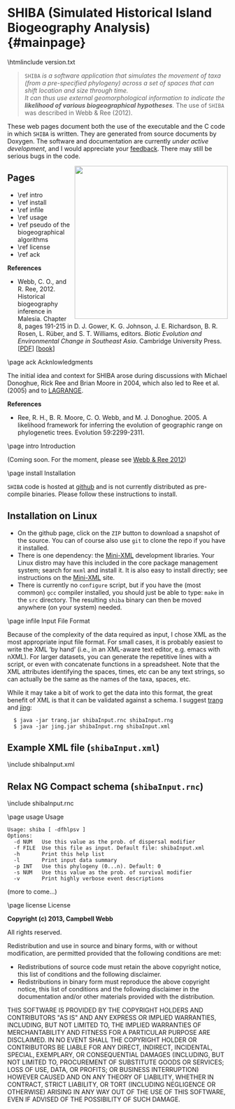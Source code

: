 SHIBA (Simulated Historical Island Biogeography Analysis) {#mainpage}
=========================================================

\htmlinclude version.txt

> `SHIBA` _is a software application that simulates the movement of taxa
> (from a pre-specified phylogeny) across a set of spaces that can shift
> location and size through time.<br/>It can thus use external geomorphological
> information to indicate the **likelihood of various biogeographical
> hypotheses**._ The use of `SHIBA` was described in Webb & Ree (2012).

These web pages document both the use of the executable and the C code
in which `SHIBA` is written.  They are generated from source documents
by Doxygen. The software and documentation are currently _under active
development_, and I would appreciate your
[feedback](mailto:cwebb@oeb.harvard.edu). There may still be serious
bugs in the code.

<img src="shiba_eg1.jpg" align="right" width="350"/>

## Pages

 * \ref intro
 * \ref install
 * \ref infile
 * \ref usage
 * \ref pseudo of the biogeographical algorithms
 * \ref license
 * \ref ack

**References**

 * Webb, C. O., and R. Ree, 2012. Historical biogeography inference in
   Malesia.  Chapter 8, pages 191-215 in D. J. Gower, K. G. Johnson,
   J. E. Richardson, B. R. Rosen, L. Rüber, and S. T. Williams,
   editors. _Biotic Evolution and Environmental Change in Southeast
   Asia_. Cambridge University
   Press. [[PDF](http://camwebb.info/files/webb2012_sage.pdf)] [[book](http://www.cambridge.org/aus/catalogue/catalogue.asp?isbn=9781139533935)] 
 
\page ack Acknlowledgments

The initial idea and context for SHIBA arose during discussions
with Michael Donoghue, Rick Ree and Brian Moore in 2004, which also
led to Ree et al. (2005) and to [LAGRANGE](http://code.google.com/p/lagrange/).

**References**

 * Ree, R. H., B. R. Moore, C. O. Webb, and M. J. Donoghue. 2005. A
   likelihood framework for inferring the evolution of geographic
   range on phylogenetic trees. Evolution 59:2299-2311.

\page intro Introduction

(Coming soon. For the moment, please see [Webb & Ree 2012](http://camwebb.info/files/webb2012_sage.pdf))

\page install Installation

`SHIBA` code is hosted at [github](https://github.com/camwebb/shiba)
and is not currently distributed as pre-compile binaries.  Please
follow these instructions to install. 

## Installation on Linux

 * On the github page, click on the `ZIP` button to download a
   snapshot of the source. You can of course also use `git` to clone
   the repo if you have it installed.
 * There is one dependency: the [Mini-XML](http://www.minixml.org/)
   development libraries. Your Linux distro may have this included in
   the core package management system; search for `mxml` and install
   it.  It is also easy to install directly; see instructions on the
   [Mini-XML](http://www.minixml.org/documentation.php/install.html)
   site.
 * There is currently no `configure` script, but if you have the (most
   common) `gcc` compiler installed, you should just be able to type:
   `make` in the `src` directory.  The resulting `shiba` binary can
   then be moved anywhere (on your system) needed.

\page infile Input File Format

Because of the complexity of the data required as input, I chose XML
as the most appropriate input file format. For small cases, it is
probably easiest to write the XML ‘by hand’ (i.e., in an XML-aware
text editor, e.g. emacs with nXML). For larger datasets, you can
generate the repetitive lines with a script, or even with concatenate
functions in a spreadsheet. Note that the XML
attributes identifying the spaces, times, etc can be any text strings,
so can actually be the same as the names of the taxa, spaces, etc.

While it may take a bit of work to get the data into this format, the
great benefit of XML is that it can be validated against a schema.  I
suggest [trang](http://www.thaiopensource.com/relaxng/trang.html) and 
[jing](http://www.thaiopensource.com/relaxng/jing.html):

      $ java -jar trang.jar shibaInput.rnc shibaInput.rng
      $ java -jar jing.jar shibaInput.rng shibaInput.xml

## Example XML file (`shibaInput.xml`)

\include shibaInput.xml

## Relax NG Compact schema (`shibaInput.rnc`)

\include shibaInput.rnc


\page usage Usage

    Usage: shiba [ -dfhlpsv ]
    Options:
      -d NUM   Use this value as the prob. of dispersal modifier
      -f FILE  Use this file as input. Default file: shibaInput.xml
      -h       Print this help list
      -l       Print input data summary
      -p INT   Use this phylogeny (0...n). Default: 0
      -s NUM   Use this value as the prob. of survival modifier
      -v       Print highly verbose event descriptions

(more to come...)

\page license License

**Copyright (c) 2013, Campbell Webb**
   
All rights reserved.

Redistribution and use in source and binary forms, with or without
modification, are permitted provided that the following conditions
are met:

 * Redistributions of source code must retain the above copyright
     notice, this list of conditions and the following disclaimer.
 * Redistributions in binary form must reproduce the above copyright
     notice, this list of conditions and the following disclaimer in
     the documentation and/or other materials provided with the
     distribution.

THIS SOFTWARE IS PROVIDED BY THE COPYRIGHT HOLDERS AND CONTRIBUTORS
"AS IS" AND ANY EXPRESS OR IMPLIED WARRANTIES, INCLUDING, BUT NOT
LIMITED TO, THE IMPLIED WARRANTIES OF MERCHANTABILITY AND FITNESS FOR
A PARTICULAR PURPOSE ARE DISCLAIMED. IN NO EVENT SHALL THE COPYRIGHT
HOLDER OR CONTRIBUTORS BE LIABLE FOR ANY DIRECT, INDIRECT, INCIDENTAL,
SPECIAL, EXEMPLARY, OR CONSEQUENTIAL DAMAGES (INCLUDING, BUT NOT
LIMITED TO, PROCUREMENT OF SUBSTITUTE GOODS OR SERVICES; LOSS OF USE,
DATA, OR PROFITS; OR BUSINESS INTERRUPTION) HOWEVER CAUSED AND ON ANY
THEORY OF LIABILITY, WHETHER IN CONTRACT, STRICT LIABILITY, OR TORT
(INCLUDING NEGLIGENCE OR OTHERWISE) ARISING IN ANY WAY OUT OF THE USE
OF THIS SOFTWARE, EVEN IF ADVISED OF THE POSSIBILITY OF SUCH DAMAGE.

